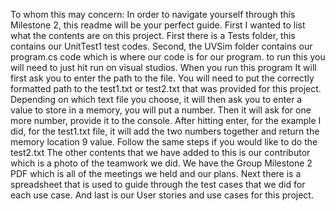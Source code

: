 To whom this may concern:
In order to navigate yourself through this Milestone 2, this readme will be your perfect guide.
First I wanted to list what the contents are on this project. First there is a Tests folder, this contains our UnitTest1 test codes.
Second, the UVSim folder contains our program.cs code which is where our code is for our program. to run this you will need to just hit run on visual studios. When you run this program
It will first ask you to enter the path to the file. You will need to put the correctly formatted path to the test1.txt or test2.txt that was provided for this project.
Depending on which text file you choose, it will then ask you to enter a value to store in a memory, you will put a number. Then it will ask for one more number, provide it to the console.
After hitting enter, for the example I did, for the test1.txt file, it will add the two numbers together and return the memory location 9 value. Follow the same steps if you would like to do the test2.txt
The other contents that we have added to this is our contributor which is a photo of the teamwork we did. We have the Group Milestone 2 PDF which is all of the meetings we held and our plans. 
Next there is a spreadsheet that is used to guide through the test cases that we did for each use case. And last is our User stories and use cases for this project.

